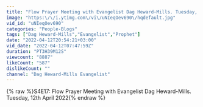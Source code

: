 ```yaml
---
title: "Flow Prayer Meeting with Evangelist Dag Heward-Mills. Tuesday, 12th April 2022"
image: "https:\/\/i.ytimg.com\/vi\/uNIeqOev690\/hqdefault.jpg"
vid_id: "uNIeqOev690"
categories: "People-Blogs"
tags: ["Dag Heward-Mills","Evangelist","Prophet"]
date: "2022-04-12T20:54:21+03:00"
vid_date: "2022-04-12T07:47:59Z"
duration: "PT3H39M12S"
viewcount: "8887"
likeCount: "587"
dislikeCount: ""
channel: "Dag Heward-Mills Evangelist"
---
```

{% raw %}S4E17: Flow Prayer Meeting with Evangelist Dag Heward-Mills. Tuesday, 12th April 2022{% endraw %}
